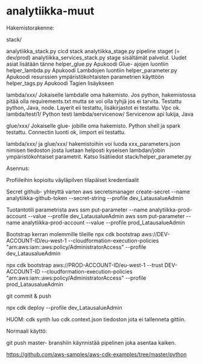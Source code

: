 # analytiikka-muut



Hakemistorakenne:

stack/

analytiikka_stack.py  cicd stack
analytiikka_stage.py  pipeline staget (= dev/prod)
analytiikka_services_stack.py  stage sisältämät palvelut. Uudet asiat lisätään tänne
helper_glue.py  Apukoodi Glue- ajojen luontiin
helper_lambda.py  Apukoodi Lambdojen luontiin
helper_parameter.py  Apukoodi resurssien ympäristökohtaisten parametrien käyttöön
helper_tags.py  Apukoodi Tagien lisäykseen

lambda/xxx/  Jokaiselle lambdalle oma hakemisto. Jos python, hakemistossa pitää olla requirements.txt mutta se voi olla tyhjä jos ei tarvita. Testattu python, Java, node. Layerit eii testattu, lisäkirjastot ei testattu. Vpc ok.
lambda/testi1/  Python testi
lambda/servicenow/  Servicenow api lukija, Java

glue/xxx/  Jokaiselle glue- jobille oma hakemisto. Python shell ja spark testattu. Connectin luonti ok, iimport eii testattu.

lambda/xxx/ ja glue/xxx/ hakemistoihin voi luoda xxx_parameters.json nimisen tiedoston josta luetaan helposti kyseisen lambdan/jobin ympäristökohtaiset parametrit.
Katso lisätiiedot stack/helper_parameter.py



Asennus:

Profiileihin kopioitu väyläpilven tilapäiset kredentiaalit

Secret github- yhteyttä varten
aws secretsmanager create-secret --name analytiikka-github-token --secret-string <github token> --profile dev_LatausalueAdmin

Tuotantotili parametrista
aws ssm put-parameter --name analytiikka-prod-account --value <prod account id> --profile dev_LatausalueAdmin
aws ssm put-parameter --name analytiikka-prod-account --value <prod account id> --profile prod_LatausalueAdmin

Bootstrap kerran molemmille tileille
npx cdk bootstrap aws://DEV-ACCOUNT-ID/eu-west-1 --cloudformation-execution-policies "arn:aws:iam::aws:policy/AdministratorAccess" --profile dev_LatausalueAdmin

npx cdk bootstrap aws://PROD-ACCOUNT-ID/eu-west-1 --trust DEV-ACCOUNT-ID --cloudformation-execution-policies "arn:aws:iam::aws:policy/AdministratorAccess" --profile prod_LatausalueAdmin

git commit &  push

npx cdk deploy --profile dev_LatausalueAdmin



HUOM: cdk synth luo cdk.context.json tiedoston jota ei tallenneta gittiin.


Normaali käyttö:

git push master- branshiin käynnistää pipelinen joka asentaa kaiken.



https://github.com/aws-samples/aws-cdk-examples/tree/master/python

